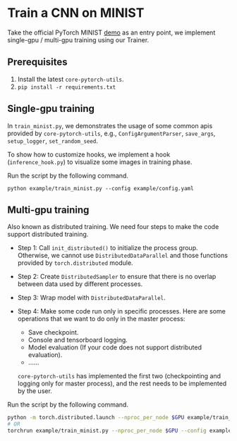 # Train a CNN on MINIST

Take the official PyTorch MINIST [demo](https://github.com/pytorch/examples/edit/main/mnist/main.py) as an entry point, we implement single-gpu / multi-gpu training using our Trainer.

## Prerequisites

1. Install the latest `core-pytorch-utils`.
2. `pip install -r requirements.txt`

## Single-gpu training

In `train_minist.py`, we demonstrates the usage of some common apis provided by `core-pytorch-utils`, e.g., `ConfigArgumentParser`, `save_args`, `setup_logger`, `set_random_seed`.

To show how to customize hooks, we implement a hook (`inference_hook.py`) to visualize some images in training phase.

Run the script by the following command.

```
python example/train_minist.py --config example/config.yaml
```

## Multi-gpu training

Also known as distributed training. We need four steps to make the code support distributed training.

- Step 1: Call `init_distributed()` to initialize the process group. Otherwise, we cannot use `DistributedDataParallel` and those functions provided by `torch.distributed` module.
- Step 2: Create `DistributedSampler` to ensure that there is no overlap between data used by different processes.
- Step 3: Wrap model with `DistributedDataParallel`.
- Step 4: Make some code run only in specific processes. Here are some operations that we want to do only in the master process:
   - Save checkpoint.
   - Console and tensorboard logging.
   - Model evaluation (If your code does not support distributed evaluation).
   - ......

   `core-pytorch-utils` has implemented the first two (checkpointing and logging only for master process), and the rest needs to be implemented by the user.

Run the script by the following command.

```bash
python -m torch.distributed.launch --nproc_per_node $GPU example/train_minist.py --config example/config.yaml
# OR
torchrun example/train_minist.py --nproc_per_node $GPU --config example/config.yaml
```